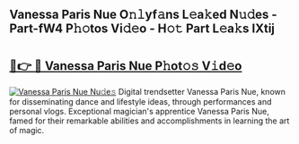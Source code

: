 ## Vanessa Paris Nue O𝚗𝚕yf𝚊ns L𝚎a𝚔ed N𝚞𝚍es - Part-fW4 P𝚑𝚘tos Vi𝚍𝚎o - H𝚘𝚝 Part L𝚎a𝚔s IXtij

# <h2><a href="http://kf7voyn.oniu.top/?m=Vanessa+Paris+Nue">🔗👉 🔴 Vanessa Paris Nue P𝚑ot𝚘𝚜 V𝚒d𝚎o</a></h2>

[![Vanessa Paris Nue Nu𝚍e𝚜](https://i.imgur.com/0qMVB7G.gif)](http://kf7voyn.oniu.top/?m=Vanessa+Paris+Nue)
Digital trendsetter Vanessa Paris Nue, known for disseminating dance and lifestyle ideas, through performances and personal vlogs. Exceptional magician's apprentice Vanessa Paris Nue, famed for their remarkable abilities and accomplishments in learning the art of magic.  

